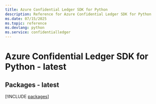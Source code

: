 ```yaml
---
title: Azure Confidential Ledger SDK for Python
description: Reference for Azure Confidential Ledger SDK for Python
ms.date: 07/15/2025
ms.topic: reference
ms.devlang: python
ms.service: confidentialledger
---
```

# Azure Confidential Ledger SDK for Python - latest
## Packages - latest
[!INCLUDE [packages](confidential-ledger-index.md)]